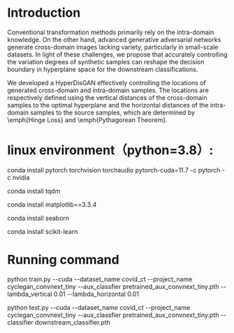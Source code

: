 # Introduction
Conventional transformation methods primarily rely on the intra-domain knowledge. On the other hand, advanced generative adversarial networks generate cross-domain images lacking variety, particularly in small-scale datasets. In light of these challenges, we propose that accurately controlling the variation degrees of synthetic samples can reshape the decision boundary in hyperplane space for the downstream classifications.

We developed a HyperDisGAN effectively controlling the locations of generated cross-domain and intra-domain samples. The locations are respectively defined using the vertical distances of the cross-domain samples to the optimal hyperplane and the horizontal distances of the intra-domain samples to the source samples, which are determined by \emph{Hinge Loss} and \emph{Pythagorean Theorem}.

# linux environment（python=3.8）:
conda install pytorch torchvision torchaudio pytorch-cuda=11.7 -c pytorch -c nvidia  

conda install tqdm  

conda install matplotlib==3.3.4  

conda install seaborn  

conda install scikit-learn  

# Running command
python train.py --cuda  --dataset_name covid_ct --project_name cyclegan_convnext_tiny --aux_classfier pretrained_aux_convnext_tiny.pth --lambda_vertical 0.01 --lambda_horizontal 0.01

python test.py --cuda  --dataset_name covid_ct --project_name cyclegan_convnext_tiny --aux_classfier pretrained_aux_convnext_tiny.pth --classifier downstream_classifier.pth
